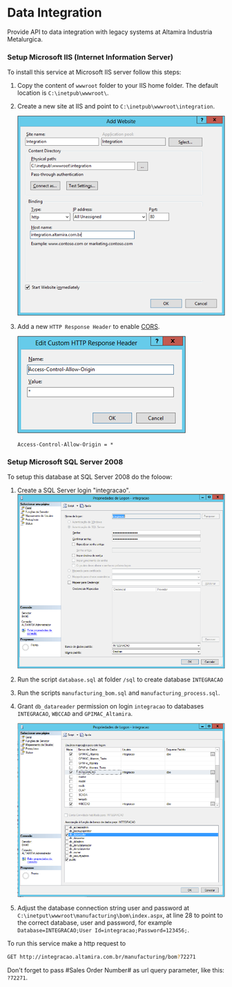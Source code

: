 Data Integration
================

Provide API to data integration with legacy systems at Altamira Industria Metalurgica.

### Setup Microsoft IIS (Internet Information Server)

To install this service at Microsoft IIS server follow this steps:

1. Copy the content of `wwwroot` folder to your IIS home folder. The default location is `C:\inetpub\wwwroot\`.
2. Create a new site at IIS and point to `C:\inetpub\wwwroot\integration`. 

   ![Alt text](img/iis-integration-site.png?raw=true "Create new site") 

3. Add a new `HTTP Response Header` to enable [CORS](http://pt.wikipedia.org/wiki/Cross-origin_resource_sharing). 

   ![Alt text](img/iis-http-cosr-header.png?raw=true "Create new site")
   
   `Access-Control-Allow-Origin = *`

### Setup Microsoft SQL Server 2008

To setup this database at SQL Server 2008 do the foloow:

1. Create a SQL Server login "integracao".
   ![Alt text](img/create-user.png?raw=true "Create new site")

2. Run the script `database.sql` at folder `/sql` to create database `INTEGRACAO`
3. Run the scripts `manufacturing_bom.sql` and `manufacturing_process.sql`.
4. Grant `db_datareader` permission on login `integracao` to databases `INTEGRACAO`, `WBCCAD` and `GPIMAC_Altamira`.

   ![Alt text](img/user-mapping.png?raw=true "Create new site")

5. Adjust the database connection string user and password at `C:\inetput\wwwroot\manufacturing\bom\index.aspx`, at line 28 to point to the correct database, user and password, for example `Database=INTEGRACAO;User Id=integracao;Password=123456;`.

To run this service make a http request to

```sh
GET http://integracao.altamira.com.br/manufacturing/bom?72271
```

Don't forget to pass #Sales Order Number# as url query parameter, like this: `?72271`.
